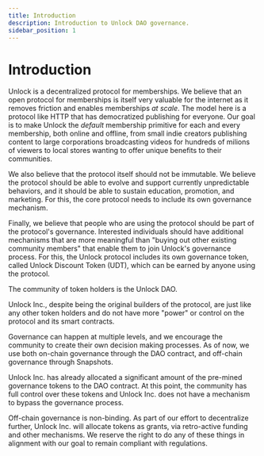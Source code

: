 ```yaml
---
title: Introduction
description: Introduction to Unlock DAO governance.
sidebar_position: 1
---
```


# Introduction

Unlock is a decentralized protocol for memberships. We believe that an open protocol for memberships is itself very valuable for the internet as it removes friction and enables memberships _at scale_. The model here is a protocol like HTTP that has democratized publishing for everyone. Our goal is to make Unlock the _default_ membership primitive for each and every membership, both online and offline, from small indie creators publishing content to large corporations broadcasting videos for hundreds of milions of viewers to local stores wanting to offer unique benefits to their communities.

We also believe that the protocol itself should not be immutable. We believe the protocol should be able to evolve and support currently unpredictable behaviors, and it should be able to sustain education, promotion, and marketing. For this, the core protocol needs to include its own governance mechanism.

Finally, we believe that people who are using the protocol should be part of the protocol's governance. Interested individuals should have additional mechanisms that are more meaningful than "buying out other existing community members" that enable them to join Unlock's governance process. For this, the Unlock protocol includes its own governance token, called Unlock Discount Token (UDT), which can be earned by anyone using the protocol.

The community of token holders is the Unlock DAO.

Unlock Inc., despite being the original builders of the protocol, are just like any other token holders and do not have more "power" or control on the protocol and its smart contracts.

Governance can happen at multiple levels, and we encourage the community to create their own decision making processes. As of now, we use both on-chain governance through the DAO contract, and off-chain governance through Snapshots.

Unlock Inc. has already allocated a significant amount of the pre-mined governance tokens to the DAO contract. At this point, the community has full control over these tokens and Unlock Inc. does not have a mechanism to bypass the governance process.

Off-chain governance is non-binding. As part of our effort to decentralize further, Unlock Inc. will allocate tokens as grants, via retro-active funding and other mechanisms. We reserve the right to do any of these things in alignment with our goal to remain compliant with regulations.
